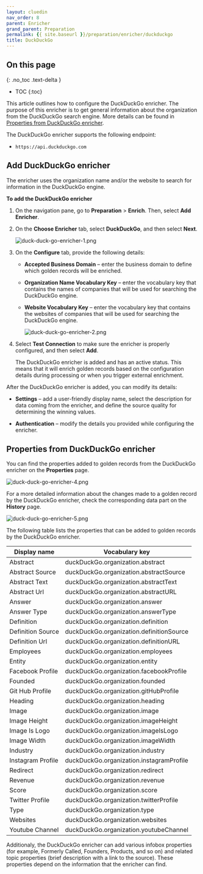 ```yaml
---
layout: cluedin
nav_order: 8
parent: Enricher
grand_parent: Preparation
permalink: {{ site.baseurl }}/preparation/enricher/duckduckgo
title: DuckDuckGo
---
```

## On this page
{: .no_toc .text-delta }
- TOC
{:toc}

This article outlines how to configure the DuckDuckGo enricher. The purpose of this enricher is to get general information about the organization from the DuckDuckGo search engine. More details can be found in [Properties from DuckDuckGo enricher](#properties-from-duckduckgo-enricher).

The DuckDuckGo enricher supports the following endpoint:

- `https://api.duckduckgo.com`

## Add DuckDuckGo enricher

The enricher uses the organization name and/or the website to search for information in the DuckDuckGo engine.

**To add the DuckDuckGo enricher**

1. On the navigation pane, go to **Preparation** > **Enrich**. Then, select **Add Enricher**.

1. On the **Choose Enricher** tab, select **DuckDuckGo**, and then select **Next**.

    ![duck-duck-go-enricher-1.png](../../assets/images/preparation/enricher/duck-duck-go-enricher-1.png)

1. On the **Configure** tab, provide the following details:

    - **Accepted Business Domain** – enter the business domain to define which golden records will be enriched.

    - **Organization Name Vocabulary Key** – enter the vocabulary key that contains the names of companies that will be used for searching the DuckDuckGo engine.

    - **Website Vocabulary Key** – enter the vocabulary key that contains the websites of companies that will be used for searching the DuckDuckGo engine.

        ![duck-duck-go-enricher-2.png](../../assets/images/preparation/enricher/duck-duck-go-enricher-2.png)

1. Select **Test Connection** to make sure the enricher is properly configured, and then select **Add**.

    The DuckDuckGo enricher is added and has an active status. This means that it will enrich golden records based on the configuration details during processing or when you trigger external enrichment.

After the DuckDuckGo enricher is added, you can modify its details:

- **Settings** – add a user-friendly display name, select the description for data coming from the enricher, and define the source quality for determining the winning values.

- **Authentication** – modify the details you provided while configuring the enricher.

## Properties from DuckDuckGo enricher

You can find the properties added to golden records from the DuckDuckGo enricher on the **Properties** page.

![duck-duck-go-enricher-4.png](../../assets/images/preparation/enricher/duck-duck-go-enricher-4.png)

For a more detailed information about the changes made to a golden record by the DuckDuckGo enricher, check the corresponding data part on the **History** page.

![duck-duck-go-enricher-5.png](../../assets/images/preparation/enricher/duck-duck-go-enricher-5.png)

The following table lists the properties that can be added to golden records by the DuckDuckGo enricher.

| Display name | Vocabulary key |
|--|--|
| Abstract | duckDuckGo.organization.abstract  |
| Abstract Source | duckDuckGo.organization.abstractSource  |
| Abstract Text | duckDuckGo.organization.abstractText |
| Abstract Url | duckDuckGo.organization.abstractURL |
| Answer | duckDuckGo.organization.answer |
| Answer Type | duckDuckGo.organization.answerType |
| Definition | duckDuckGo.organization.definition |
| Definition Source | duckDuckGo.organization.definitionSource |
| Definition Url | duckDuckGo.organization.definitionURL |
| Employees | duckDuckGo.organization.employees |
| Entity | duckDuckGo.organization.entity |
| Facebook Profile | duckDuckGo.organization.facebookProfile |
| Founded | duckDuckGo.organization.founded |
| Git Hub Profile | duckDuckGo.organization.gitHubProfile |
| Heading | duckDuckGo.organization.heading |
| Image | duckDuckGo.organization.image |
| Image Height | duckDuckGo.organization.imageHeight |
| Image Is Logo | duckDuckGo.organization.imageIsLogo |
| Image Width | duckDuckGo.organization.imageWidth |
| Industry | duckDuckGo.organization.industry |
| Instagram Profile | duckDuckGo.organization.instagramProfile |
| Redirect | duckDuckGo.organization.redirect |
| Revenue | duckDuckGo.organization.revenue |
| Score | duckDuckGo.organization.score |
| Twitter Profile | duckDuckGo.organization.twitterProfile |
| Type | duckDuckGo.organization.type |
| Websites | duckDuckGo.organization.websites |
| Youtube Channel | duckDuckGo.organization.youtubeChannel |

Additionaly, the DuckDuckGo enricher can add various infobox properties (for example, Formerly Called, Founders, Products, and so on) and related topic properties (brief description with a link to the source). These properties depend on the information that the enricher can find.